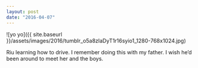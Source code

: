 ```yaml
---
layout: post
date: "2016-04-07"
---
```


![yo yo]({{ site.baseurl }}/assets/images/2016/tumblr_o5a8zlaDyT1r16syio1_1280-768x1024.jpg)

Riu learning how to drive. I remember doing this with my father. I wish he’d been around to meet her and the boys.

